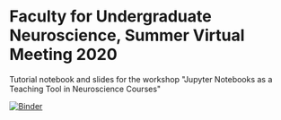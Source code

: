 # Faculty for Undergraduate Neuroscience, Summer Virtual Meeting 2020

Tutorial notebook and slides for the workshop "Jupyter Notebooks as a Teaching Tool in Neuroscience Courses"

[![Binder](https://mybinder.org/badge_logo.svg)](https://mybinder.org/v2/gh/ajuavinett/FUN_SVM_2020.git/master?filepath=Tutorial.ipynb)

